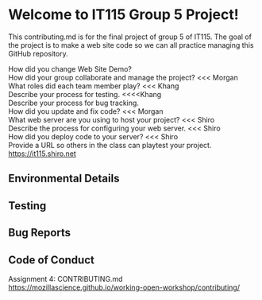 <H1>Welcome to IT115 Group 5 Project!</H1>

This contributing.md is for the final project of group 5 of IT115.  The goal of the project is to make a web site code so we can all practice managing this GitHub repository.

How did you change Web Site Demo? <br/>
How did your group collaborate and manage the project? <<< Morgan  <br/>
What roles did each team member play? <<< Khang  <br/>
Describe your process for testing. <<<<Khang  <br/>
Describe your process for bug tracking.  <br/>
How did you update and fix code? <<< Morgan  <br/>
What web server are you using to host your project? <<< Shiro  <br/>
Describe the process for configuring your web server. <<< Shiro  <br/>
How did you deploy code to your server? <<< Shiro  <br/>
Provide a URL so others in the class can playtest your project. 
https://it115.shiro.net

<H2>Environmental Details</H2>

<H2>Testing</H2>

<H2>Bug Reports</H2>

<H2>Code of Conduct</H2>

Assignment 4: CONTRIBUTING.md
https://mozillascience.github.io/working-open-workshop/contributing/
